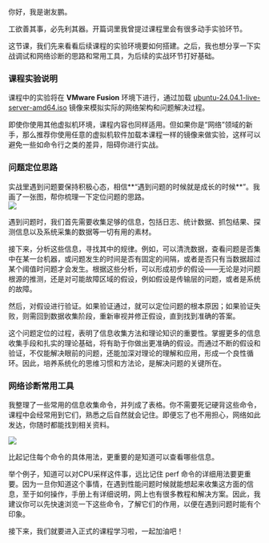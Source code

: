 你好，我是谢友鹏。

工欲善其事，必先利其器。开篇词里我曾提过课程里会有很多动手实验环节。

这节课，我们先来看看后续课程的实验环境要如何搭建。之后，我也想分享一下实战调试和网络诊断的思路和常用工具，为后续的实战环节打好基础。

### 课程实验说明

课程中的实验将在 **VMware Fusion** 环境下进行，通过加载 [ubuntu-24.04.1-live-server-amd64.iso](https://ubuntu.com/download/server) 镜像来模拟实际的网络架构和问题解决过程。

即使你使用其他虚拟机环境，课程内容也同样适用。但如果你是“网络”领域的新手，那么推荐你使用任意的虚拟机软件加载本课程一样的镜像来做实验，这样可以避免一些如命令行之类的差异，阻碍你进行实战。

### 问题定位思路

实战里遇到问题要保持积极心态，相信**“遇到问题的时候就是成长的时候**”。我画了一张图，帮你梳理一下定位问题的思路。  
![](https://static001.geekbang.org/resource/image/7e/3f/7e1bc7b07511864faffe6f8faa50483f.jpg?wh=2531x1617)

遇到问题时，我们首先需要收集足够的信息，包括日志、统计数据、抓包结果、探测信息以及系统采集的数据等一切有用的素材。

接下来，分析这些信息，寻找其中的规律。例如，可以清洗数据，查看问题是否集中在某一台机器，或问题发生的时间是否有固定的间隔，或者是否只有当数据超过某个阈值时问题才会发生。根据这些分析，可以形成初步的假设——无论是对问题根源的推测，还是对可能故障区域的假设，例如假设是传输层的问题，或者是系统的故障。

然后，对假设进行验证。如果验证通过，就可以定位问题的根本原因；如果验证失败，则需回到数据收集阶段，重新审视并修正假设，直到找到准确的答案。

这个问题定位的过程，表明了信息收集方法和理论知识的重要性。掌握更多的信息收集手段和扎实的理论基础，将有助于你做出更准确的假设。而通过不断的假设和验证，不仅能解决眼前的问题，还能加深对理论的理解和应用，形成一个良性循环。因此，培养系统化的思维习惯和方法论，是解决问题的关键所在。

### 网络诊断常用工具

我整理了一些常用的信息收集命令，并列成了表格。你不需要死记硬背这些命令，课程中会经常用到它们，熟悉之后自然就会记住。即便忘了也不用担心，网络如此发达，你随时都能找到相关资料。

![](https://static001.geekbang.org/resource/image/63/06/6397ec5ef6b21f2971f4fc91fdeecb06.jpg?wh=4055x15060)

比起记住每个命令的具体用法，更重要的是知道可以查看哪些信息。

举个例子，知道可以对CPU采样这件事，远比记住 perf 命令的详细用法要更重要。因为一旦你知道这个事情，在遇到性能问题时候就能想起来收集这方面的信息，至于如何操作，手册上有详细说明，网上也有很多教程和解决方案。因此，我建议你可以先快速浏览一下这些命令，了解它们的作用，以便在遇到问题时能有个印象。

接下来，我们就要进入正式的课程学习啦，一起加油吧！